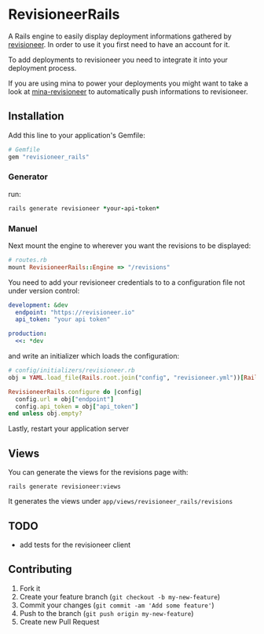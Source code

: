 # RevisioneerRails

A Rails engine to easily display deployment informations gathered by [revisioneer][1].
In order to use it you first need to have an account for it.

To add deployments to revisioneer you need to integrate it into your deployment process.

If you are using mina to power your deployments you might want to take a look at [mina-revisioneer][2] to automatically push informations to revisioneer.

## Installation

Add this line to your application's Gemfile:

``` ruby
# Gemfile
gem "revisioneer_rails"
```

### Generator
run: 

``` ruby
rails generate revisioneer *your-api-token*
```

### Manuel

Next mount the engine to wherever you want the revisions to be displayed:

``` ruby
# routes.rb
mount RevisioneerRails::Engine => "/revisions"
```

You need to add your revisioneer credentials to to a configuration file not under version control:

``` yaml
development: &dev
  endpoint: "https://revisioneer.io"
  api_token: "your api token"

production:
  <<: *dev
```

and write an initializer which loads the configuration:

``` ruby
# config/initializers/revisioneer.rb
obj = YAML.load_file(Rails.root.join("config", "revisioneer.yml"))[Rails.env]

RevisioneerRails.configure do |config|
  config.url = obj["endpoint"]
  config.api_token = obj["api_token"]
end unless obj.empty?
```

Lastly, restart your application server

## Views

You can generate the views for the revisions page with:

```
rails generate revisioneer:views
```

It generates the views under ```app/views/revisioneer_rails/revisions```


## TODO

- add tests for the revisioneer client

## Contributing

1. Fork it
2. Create your feature branch (`git checkout -b my-new-feature`)
3. Commit your changes (`git commit -am 'Add some feature'`)
4. Push to the branch (`git push origin my-new-feature`)
5. Create new Pull Request

[1]:https://github.com/nicolai86/revisioneer
[2]:https://github.com/nicolai86/mina-revisioneer
